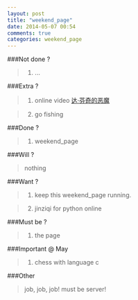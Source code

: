 ```yaml
---
layout: post
title: "weekend_page"
date: 2014-05-07 00:54
comments: true
categories: weekend_page
---
```

###Not done ?

>1. ...

###Extra ?
	
>1. online video [达·芬奇的恶魔](http://v.qq.com/detail/o/og82veb4at38v3q.html)

>2. go fishing

       
###Done ?

>1. weekend_page

	
###Will ?

>nothing

###Want ?
 
>1. keep this weekend_page running.

>2. jinziqi for python online 

###Must be ?

>1. the page

###Important @ May
	
>1. chess with language c
	
###Other 

> job, job, job!
> must be server!